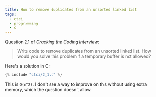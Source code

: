 ```yaml
---
title: How to remove duplicates from an unsorted linked list
tags:
  - ctci
  - programming
  - c
---
```


Question 2.1 of _Cracking the Coding Interview_:

> Write code to remove duplicates from an unsorted linked list.
> How would you solve this problem if a temporary buffer is not allowed?

Here's a solution in C:

```c
{% include "ctci/2_1.c" %}
```

This is `O(n^2)`.
I don't see a way to improve on this without using extra memory,
which the question doesn't allow.
